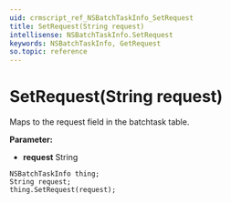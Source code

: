 ```yaml
---
uid: crmscript_ref_NSBatchTaskInfo_SetRequest
title: SetRequest(String request)
intellisense: NSBatchTaskInfo.SetRequest
keywords: NSBatchTaskInfo, GetRequest
so.topic: reference
---
```


# SetRequest(String request)

Maps to the request field in the batchtask table.

**Parameter:** 
 - **request** String

```crmscript
NSBatchTaskInfo thing;
String request;
thing.SetRequest(request);
```

